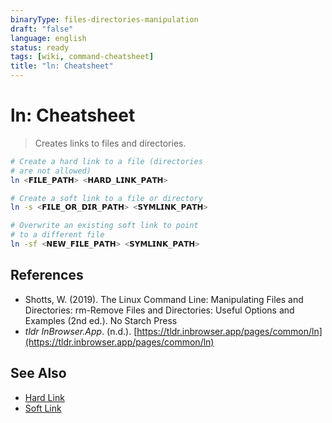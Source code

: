 ```yaml
---
binaryType: files-directories-manipulation
draft: "false"
language: english
status: ready 
tags: [wiki, command-cheatsheet]
title: "ln: Cheatsheet"
---
```


# ln: Cheatsheet

> Creates links to files and directories.

```bash
# Create a hard link to a file (directories
# are not allowed)
ln <𝗙𝗜𝗟𝗘_𝗣𝗔𝗧𝗛> <𝗛𝗔𝗥𝗗_𝗟𝗜𝗡𝗞_𝗣𝗔𝗧𝗛>

# Create a soft link to a file or directory
ln -s <𝗙𝗜𝗟𝗘_𝗢𝗥_𝗗𝗜𝗥_𝗣𝗔𝗧𝗛> <𝗦𝗬𝗠𝗟𝗜𝗡𝗞_𝗣𝗔𝗧𝗛>

# Overwrite an existing soft link to point
# to a different file
ln -sf <𝗡𝗘𝗪_𝗙𝗜𝗟𝗘_𝗣𝗔𝗧𝗛> <𝗦𝗬𝗠𝗟𝗜𝗡𝗞_𝗣𝗔𝗧𝗛>
```

## References

- Shotts, W. (2019). <span class="reference-title">The Linux Command Line: Manipulating Files and Directories: rm-Remove Files and Directories: Useful Options and Examples (2nd ed.)</span>. No Starch Press
- _tldr InBrowser.App_. (n.d.). [https://tldr.inbrowser.app/pages/common/ln](https://tldr.inbrowser.app/pages/common/ln)

## See Also

- [Hard Link](hard-link.md)
- [Soft Link](soft-link.md)
